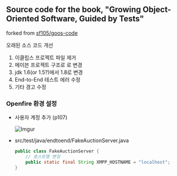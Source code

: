 ## Source code for the book, "Growing Object-Oriented Software, Guided by Tests"
forked from [sf105/goos-code](https://github.com/sf105/goos-code)

오래된 소스 코드 개선

1. 이클립스 프로젝트 파일 제거
2. 메이븐 프로젝트 구조로 로 변경
3. jdk 1.6(or 1.5?)에서 1.8로 변경
4. End-to-End 테스트 에러 수정
5. 기타 경고 수정

### Openfire 환경 설정

* 사용자 계정 추가 (p107)

	![Imgur](https://i.imgur.com/geCEiT0.png)

* src/test/java/endtoend/FakeAuctionServer.java
	```java
	public class FakeAuctionServer {
		// 호스트명 변겅
    	public static final String XMPP_HOSTNAME = "localhost";
	}
	```
